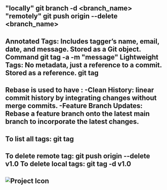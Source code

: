  "locally"
 git branch -d <branch_name>
 "remotely"
 git push origin --delete <branch_name>
----------------------------------------------------------------------------
Annotated Tags:
Includes tagger’s name, email, date, and message.
Stored as a Git object.
Command	git tag -a <tagname> -m "message"
Lightweight Tags:
No metadata, just a reference to a commit.
Stored as a reference.
git tag <tagname>
-----------------------------------------------------------------------------
Rebase is used to have :
-Clean History:
linear commit history by integrating changes without merge commits.
-Feature Branch Updates:
Rebase a feature branch onto the latest main branch to incorporate the latest changes.
-----------------------------------------------------------------------------
To list all tags:
 git tag 
 ---------------------------------------------------------------------------- 
 To delete remote tag:
 git push origin --delete v1.0
 To delete local tags:
 git tag -d v1.0
  ----------------------------------------------------------------------------
![Project Icon]([https://www.google.com/url?sa=i&url=https%3A%2F%2Fwww.vecteezy.com%2Fvector-art%2F17119660-github-logo-git-hub-icon-with-text-on-white-and-black-background&psig=AOvVaw1b2hTmF9H0L9npHHWs6WuP&ust=1736081187986000&source=images&cd=vfe&opi=89978449&ved=0CBEQjRxqFwoTCOCP9P6B3IoDFQAAAAAdAAAAABAI "Project Icon")
  ----------------------------------------------------------------------------


